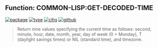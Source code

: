 ## Function: COMMON-LISP:GET-DECODED-TIME
[![package](https://img.shields.io/badge/Package-COMMON--LISP-5f9ea0.svg?style=social&colorA=999999)](../) [![type](https://img.shields.io/badge/Type-Function-5f9ea0.svg?style=social&colorA=999999)](../#function) [![clhs](https://img.shields.io/badge/CLHS-GET--DECODED--TIME-5f9ea0.svg?style=social&colorA=999999)](http://www.lispworks.com/documentation/HyperSpec/Body/f_get_un.htm) [![github](https://img.shields.io/badge/GitHub-View_the_source-5f9ea0.svg?style=social&colorA=999999&logo=github)](https://github.com/sbcl/sbcl/blob/master/src/code/time.lisp/) 

> Return nine values specifying the current time as follows:
> second, minute, hour, date, month, year, day of week (0 = Monday), T
> (daylight savings times) or NIL (standard time), and timezone.

